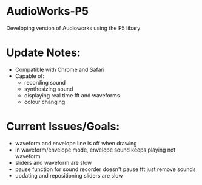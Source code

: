# AudioWorks-P5

Developing version of Audioworks using the P5 libary 

# Update Notes:
- Compatible with Chrome and Safari
- Capable of:
  - recording sound
  - synthesizing sound 
  - displaying real time fft and waveforms
  - colour changing 

# Current Issues/Goals: 
- waveform and envelope line is off when drawing
- in waveform/envelope mode, envelope sound keeps playing not waveform 
- sliders and waveform are slow
- pause function for sound recorder doesn't pause fft just remove sounds
- updating and repositioning sliders are slow
